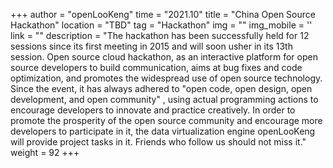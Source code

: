+++ 
author = "openLooKeng"
time = "2021.10" 
title = "China Open Source Hackathon" 
location = "TBD" 
tag = "Hackathon"
img = "" 
img_mobile = ''
link = ""
description = "The hackathon has been successfully held for 12 sessions since its first meeting in 2015 and will soon usher in its 13th session. Open source cloud hackathon, as an interactive platform for open source developers to build communication, aims at bug fixes and code optimization, and promotes the widespread use of open source technology. Since the event, it has always adhered to \"open code, open design, open development, and open community\" , using actual programming actions to encourage developers to innovate and practice creatively. In order to promote the prosperity of the open source community and encourage more developers to participate in it, the data virtualization engine openLooKeng will provide project tasks in it. Friends who follow us should not miss it."
weight = 92
+++
